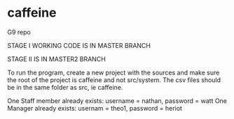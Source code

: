 # caffeine
G9 repo

STAGE I WORKING CODE IS IN MASTER BRANCH

STAGE II IS IN MASTER2 BRANCH

To run the program, create a new project with the sources and make sure the root of the project is caffeine and not src/system. The csv files should be in the same folder as src, ie caffeine.

One Staff member already exists: username = nathan, password = watt
One Manager already exists: usernam = theo1, password = heriot

